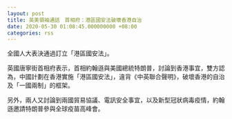 ```yaml
---
layout: post
title: 英美領袖通話　首相府：港區國安法破壞香港自治
date: 2020-05-30 01:08:45.000000000 +08:00
categories: rss
---
```


全國人大表決通過訂立「港區國安法」。

英國唐寧街首相府表示，首相約翰遜與美國總統特朗普，討論到香港事宜，雙方認為，中國計劃在香港實施「港區國安法」，違背《中英聯合聲明》，破壞香港的自治及「一國兩制」的框架。

另外，兩人又討論到兩國貿易協議、電訊安全事宜，以及新型冠狀病毒疫情，約翰遜邀請特朗普參與全球疫苗高峰會。
